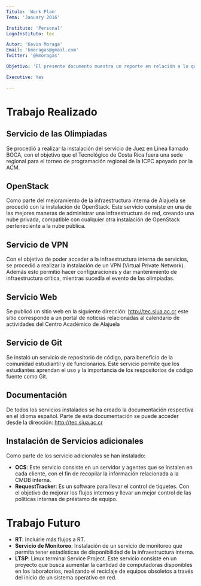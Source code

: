 ```yaml
---
Titulo: 'Work Plan'
Tema: 'January 2016'

Instituto: 'Personal'
LogoInstituto: tec

Autor: 'Kevin Moraga'
Email: 'kmoragas@gmail.com'
Twitter: '@kmoragas'

Objetivo: 'El presente documento muestra un reporte en relación a lo que se ha hecho y cual es el trabajo futuro en la Oficina de TI hasta Diciembre de 2015.'

Executive: Yes

---
```


# Trabajo Realizado

## Servicio de las Olimpiadas

Se procedió a realizar la instalación del servicio de Juez en Línea llamado BOCA, con el objetivo que el Tecnológico de Costa Rica fuera una sede regional para el torneo de programación regional de la ICPC apoyado por la ACM. 

## OpenStack

Como parte del mejoramiento de la infraestructura interna de Alajuela se procedió con la instalación de OpenStack. Este servicio consiste en una de las mejores maneras de administrar una infraestructura de red, creando una nube privada, compatible con cualquier otra instalación de OpenStack perteneciente a la nube pública.

## Servicio de VPN

Con el objetivo de poder acceder a la infraestructura interna de servicios, se procedió a realizar la instalación de un VPN (Virtual Private Network). Además esto permitió hacer configuraciones y dar mantenimiento de infraestructura crítica, mientras sucedía el evento de las olimpiadas. 

## Servicio Web

Se publicó un sitio web en la siguiente dirección: http://tec.siua.ac.cr este sitio corresponde a un portal de noticias relacionadas al calendario de actividades del Centro Académico de Alajuela

## Servicio de Git

Se instaló un servicio de repositorio de código, para beneficio de la comunidad estudiantil y de funcionarios. Este servicio permite que los estudiantes aprendan el uso y la importancia de los respositorios de código fuente como Git. 

## Documentación

De todos los servicios instalados se ha creado la documentación respectiva en el idioma español. Parte de esta documentación se puede acceder desde la dirección: http://tec.siua.ac.cr

## Instalación de Servicios adicionales

Como parte de los servicio adicionales se han instalado:

- __OCS__: Este servicio consiste en un servidor y agentes que se instalen en cada cliente, con el fin de recopilar la información relacionada a la CMDB interna. 
- __RequestTracker__: Es un software para llevar el control de tiquetes. Con el objetivo de mejorar los flujos internos y llevar un mejor control de las políticas internas de préstamo de equipo. 


# Trabajo Futuro

- __RT__: Incluirle más flujos a RT. 
- __Servicio de Monitoreo__: Instalación de un servicio de monitoreo que permita tener estadísticas de disponibilidad de la infraestructura interna. 
- __LTSP__: Linux terminal Service Project. Este servicio consiste en un proyecto que busca aumentar la cantidad de computadoras disponibles en los laboratorios, realizando el reciclaje de equipos obsoletos a través del inicio de un sistema operativo en red. 
